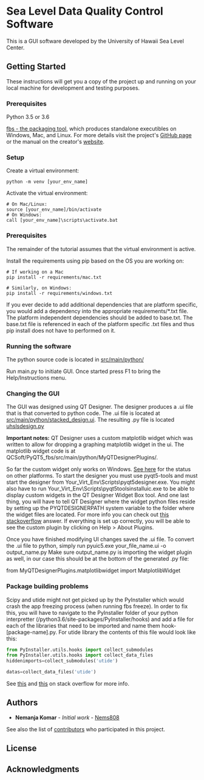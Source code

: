 # Sea Level Data Quality Control Software 

This is a GUI software developed by the University of Hawaii Sea Level Center.  

## Getting Started

These instructions will get you a copy of the project up and running on your local machine for development and testing purposes.

### Prerequisites

Python 3.5 or 3.6 

[fbs - the packaging tool](https://github.com/mherrmann/fbs-tutorial), which produces standalone executibles on Windows, Mac, and Linux. For more 
details visit the project's [GitHub page ](https://github.com/mherrmann/fbs-tutorial) or the manual on the creator's 
[website](https://build-system.fman.io/manual/).

### Setup

Create a virtual environment:

```
python -m venv [your_env_name]
```

Activate the virtual environment:

```
# On Mac/Linux:
source [your_env_name]/bin/activate
# On Windows:
call [your_env_name]\scripts\activate.bat
```

### Prerequisites

The remainder of the tutorial assumes that the virtual environment is active.

Install the requirements using pip based on the OS you are working on:

```
# If working on a Mac
pip install -r requirements/mac.txt

# Similarly, on Windows:
pip install -r requirements/windows.txt
```

If you ever decide to add additional dependencies that are platform specific, you would add a dependency into the 
appropriate requirements/*.txt file. The platform independent dependencies should be added to base.txt. The base.txt 
file is referenced in each of the platform specific .txt files and thus pip install does not have to performed on it. 

### Running the software

The python source code is located in [src/main/python/](PyQT5_fbs/src/main/python/)

Run main.py to initiate GUI. Once started press F1 to bring the Help/Instructions menu.

### Changing the GUI

The GUI was designed using QT Designer. The designer produces a .ui file that is that converted to python code. The .ui
file is located at [src/main/python/stacked_design.ui](PyQT5_fbs/src/main/python/). 
The resulting .py file is located [uhslsdesign.py](PyQT5_fbs/src/main/python)

<strong>Important notes:</strong> 
QT Designer uses a custom matplotlib widget which was written to allow for dropping a graphing matplotlib widget in the ui. 
The matplotlib widget code is at QCSoft/PyQT5_fbs/src/main/python/MyQTDesignerPlugins/.

So far the custom widget only works on Windows. [See here](https://github.com/altendky/pyqt-tools/issues/12) for the status on other platforms.
To start the designer you must use pyqt5-tools and must start the designer from Your_Virt_Env\Scripts\pyqt5designer.exe. 
You might also have to run Your_Virt_Env\Scripts\pyqt5toolsinstalluic.exe to be able to display custom widgets in the QT Designer Widget Box tool.
And one last thing, you will have to tell QT Designer where the widget python files reside by setting up the PYQTDESIGNERPATH system variable 
to the folder where the widget files are located. For more info you can check out [this stackoverflow](https://stackoverflow.com/questions/47364804/qt5-matplotlib-designer-plugin)
answer. If everything is set up correctly, you will be able to see the custom plugin by clicking on Help > About Plugins. 

Once you have finished modifying UI changes saved the .ui file. To convert the .ui file to python, simply run pyuic5.exe your_file_name.ui -o output_name.py
Make sure output_name.py is importing the widget plugin as well, in our case this should be at the bottom of the
generated .py file:

from MyQTDesignerPlugins.matplotlibwidget import MatplotlibWidget

### Package building problems

Scipy and utide might not get picked up by the PyInstaller which would crash the app freezing process (when running fbs freeze). In order to fix this, you will have to navigate to the PyInstaller folder of your python interpretter (/python3.6/site-packages/PyInstaller/hooks) and add a file for each of the libraries that need to be imported and name them hook-[package-name].py. For utide library the contents of this file would look like this:
```python
from PyInstaller.utils.hooks import collect_submodules
from PyInstaller.utils.hooks import collect_data_files
hiddenimports=collect_submodules('utide')

datas=collect_data_files('utide')
```
See [this](https://stackoverflow.com/questions/51267453/scipy-import-error-with-pyinstaller) and [this](https://stackoverflow.com/questions/49559770/how-do-you-resolve-hidden-imports-not-found-warnings-in-pyinstaller-for-scipy?rq=1) on stack overflow for more info.

## Authors

* **Nemanja Komar** - *Initial work* - [Nems808](https://github.com/nems808)

See also the list of [contributors](https://github.com/nems808/QCSoft/contributors) who participated in this project.

## License



## Acknowledgments



